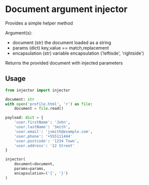 # Document argument injector

Provides a simple helper method

Argument(s):
- document      (str)   the document loaded as a string
- params        (dict)  key,value == match,replacement
- encapsulation (str)   variable encapsulation ('leftisde', 'rightside')

Returns the provided document with injected parameters

## Usage

```py
from injector import injector

document: str
with open('profile.html', 'r') as file:
    document = file.read()

payload: dict = {
    'user.firstName': 'John',
    'user.lastName': 'Smith',
    'user.email': 'jsmith@example.com',
    'user.phone': '+555111444'
    'user.postcode': '1234 Town',
    'user.address': '12 Street'
}

injector(
    document=document,
    params=params,
    encapsulation=('{', '}')
)
```